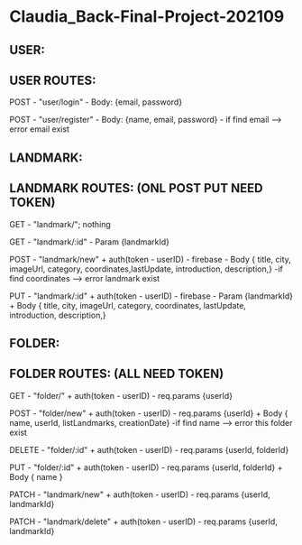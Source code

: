 # Claudia_Back-Final-Project-202109

## USER:

## USER ROUTES:

POST - "user/login" - Body: {email, password}

POST - "user/register" - Body: {name, email, password} - if find email --> error email exist

## LANDMARK:

## LANDMARK ROUTES: (ONL POST PUT NEED TOKEN)

GET - "landmark/"; nothing

GET - "landmark/:id" - Param {landmarkId}

POST - "landmark/new" + auth(token - userID) - firebase - Body { title, city, imageUrl, category, coordinates,lastUpdate, introduction, description,} -if find coordinates --> error landmark exist

PUT - "landmark/:id" + auth(token - userID) - firebase - Param {landmarkId} + Body { title, city, imageUrl, category, coordinates, lastUpdate, introduction, description,}

## FOLDER:

## FOLDER ROUTES: (ALL NEED TOKEN)

GET - "folder/" + auth(token - userID) - req.params {userId}

POST - "folder/new" + auth(token - userID) - req.params {userId} + Body { name, userId, listLandmarks, creationDate} -if find name --> error this folder exist

DELETE - "folder/:id" + auth(token - userID) - req.params {userId, folderId}

PUT - "folder/:id" + auth(token - userID) - req.params {userId, folderId} + Body { name }

PATCH - "landmark/new" + auth(token - userID) - req.params {userId, landmarkId}

PATCH - "landmark/delete" + auth(token - userID) - req.params {userId, landmarkId}
